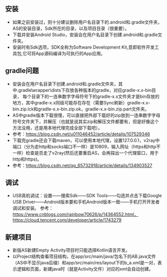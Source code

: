 ## 安装
- 如果之前安装过，则十分建议删除用户名目录下的.android和.gradle文件夹，AS的安装目录，Sdk所在的目录，以及项目目录（很重要）。
- 下载并安装Android Studio，安装会在用户名目录下创建.android和.gradle文件夹。
- 安装时有Sdk选项，SDK全称为Software Development Kit,意即软件开发工具包,它可将App源码编译为可执行的App应用。
## gradle问题
- 安装会在用户名目录下创建.android和.gradle文件夹，其中.gradle\wrapper\dists下存放各种版本的gradle，对应gradle-x.x-bin目录，
每个目录下的一连串数字字母符号下的gradle-x.x文件夹才是bin存放的地方，其中gradle-x.x同级可能存在存在（需要Sync刷新）gradle-x.x-bin.zip.lck和gradle-x.x-bin.zip.ok，gradle-x.x-bin.zip.part文件夹。
- AS中gradle版本下载很慢，可以直接把外部下载好的zip放到一连串数字字母符号文件夹下，并解压（也就是说其实zip和解压文件都要有，但是好像这个方法没用，还是用本地代理完成全部下载吧）。
- 参考：https://blog.csdn.net/u011046452/article/details/107529346
- 下载完gradle还会下载maven，可以使用本地代理，设置127.0.0.1，v2ray中端口（分为走http和socks端口不一样）是10809，输入网址（https和http不一样）检查是否走了v2ray(然后还要重启AS，会再探出一个代理窗口，用于http和https)。
- 参考：https://blog.csdn.net/qq_65732918/article/details/134903527
## 调试
- USB真机调试：设置——搜索Sdk——SDK Tools——勾选并点击下载Google USB Driver——Android版本要和手机Android版本一致——手机打开开发者调试和安装。
参考：https://www.cnblogs.com/rainbow70626/p/14364552.html，https://cloud.tencent.com/developer/article/1743279
## 新建项目
- 新版AS新建Empty Activity项目时只能选择Kotlin语言开发。
- 以Project结构查看项目结构，在app/src/main/java/包名下的AB.java文件（AS中不显示java后缀）和app/src/main/res/layout下的b_a.xml是一对，表示逻辑和页面，新建java时（就是Activity文件）对应的xml会自动创建。


